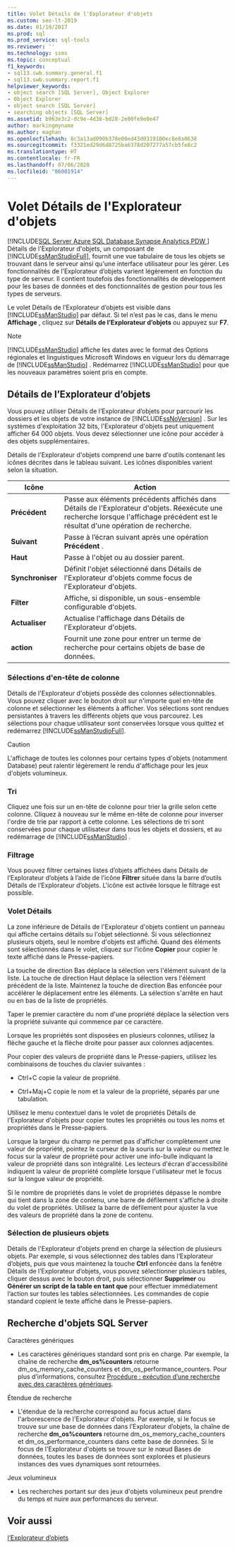 ```yaml
---
title: Volet Détails de l'Explorateur d'objets
ms.custom: seo-lt-2019
ms.date: 01/19/2017
ms.prod: sql
ms.prod_service: sql-tools
ms.reviewer: ''
ms.technology: ssms
ms.topic: conceptual
f1_keywords:
- sql13.swb.summary.general.f1
- sql13.swb.summary.report.f1
helpviewer_keywords:
- object search [SQL Server], Object Explorer
- Object Explorer
- object search [SQL Server]
- searching objects [SQL Server]
ms.assetid: b963e3c2-dc9e-4d38-bd28-2e00fe9e0e47
author: markingmyname
ms.author: maghan
ms.openlocfilehash: 8c3a13ad090b378e00ed43d0319100ec8e8a0638
ms.sourcegitcommit: f3321ed29d6d8725ba6378d207277a57cb5fe8c2
ms.translationtype: HT
ms.contentlocale: fr-FR
ms.lasthandoff: 07/06/2020
ms.locfileid: "86001914"
---
```

# <a name="object-explorer-details-pane"></a>Volet Détails de l'Explorateur d'objets
[!INCLUDE[SQL Server Azure SQL Database Synapse Analytics PDW ](../../includes/applies-to-version/sql-asdb-asdbmi-asa-pdw.md)]
Détails de l'Explorateur d'objets, un composant de [!INCLUDE[ssManStudioFull](../../includes/ssmanstudiofull-md.md)], fournit une vue tabulaire de tous les objets se trouvant dans le serveur ainsi qu'une interface utilisateur pour les gérer. Les fonctionnalités de l’Explorateur d’objets varient légèrement en fonction du type de serveur. Il contient toutefois des fonctionnalités de développement pour les bases de données et des fonctionnalités de gestion pour tous les types de serveurs.  
  
Le volet Détails de l’Explorateur d’objets est visible dans [!INCLUDE[ssManStudio](../../includes/ssmanstudio-md.md)] par défaut. Si tel n’est pas le cas, dans le menu **Affichage** , cliquez sur **Détails de l’Explorateur d’objets** ou appuyez sur **F7**.  
  
> [!NOTE]  
> [!INCLUDE[ssManStudio](../../includes/ssmanstudio-md.md)] affiche les dates avec le format des Options régionales et linguistiques Microsoft Windows en vigueur lors du démarrage de [!INCLUDE[ssManStudio](../../includes/ssmanstudio-md.md)] . Redémarrez [!INCLUDE[ssManStudio](../../includes/ssmanstudio-md.md)] pour que les nouveaux paramètres soient pris en compte.  
  
## <a name="object-explorer-details"></a>Détails de l’Explorateur d’objets  
Vous pouvez utiliser Détails de l’Explorateur d’objets pour parcourir les dossiers et les objets de votre instance de [!INCLUDE[ssNoVersion](../../includes/ssnoversion-md.md)] . Sur les systèmes d'exploitation 32 bits, l'Explorateur d'objets peut uniquement afficher 64 000 objets. Vous devez sélectionner une icône pour accéder à des objets supplémentaires.  
  
Détails de l'Explorateur d'objets comprend une barre d'outils contenant les icônes décrites dans le tableau suivant. Les icônes disponibles varient selon la situation.  
  
|Icône|Action|  
|--------|----------|  
|**Précédent**|Passe aux éléments précédents affichés dans Détails de l'Explorateur d'objets. Réexécute une recherche lorsque l'affichage précédent est le résultat d'une opération de recherche.|  
|**Suivant**|Passe à l’écran suivant après une opération **Précédent** .|  
|**Haut**|Passe à l'objet ou au dossier parent.|  
|**Synchroniser**|Définit l'objet sélectionné dans Détails de l'Explorateur d'objets comme focus de l'Explorateur d'objets.|  
|**Filter**|Affiche, si disponible, un sous-ensemble configurable d'objets.|  
|**Actualiser**|Actualise l'affichage dans Détails de l'Explorateur d'objets.|  
|**action**|Fournit une zone pour entrer un terme de recherche pour certains objets de base de données.|  
  
### <a name="column-header-selections"></a>Sélections d'en-tête de colonne  
Détails de l'Explorateur d'objets possède des colonnes sélectionnables. Vous pouvez cliquer avec le bouton droit sur n'importe quel en-tête de colonne et sélectionner les éléments à afficher. Vos sélections sont rendues persistantes à travers les différents objets que vous parcourez. Les sélections pour chaque utilisateur sont conservées lorsque vous quittez et redémarrez [!INCLUDE[ssManStudioFull](../../includes/ssmanstudiofull-md.md)].  
  
> [!CAUTION]  
> L'affichage de toutes les colonnes pour certains types d'objets (notamment Database) peut ralentir légèrement le rendu d'affichage pour les jeux d'objets volumineux.  
  
### <a name="sorting"></a>Tri  
Cliquez une fois sur un en-tête de colonne pour trier la grille selon cette colonne. Cliquez à nouveau sur le même en-tête de colonne pour inverser l'ordre de trie par rapport à cette colonne. Les sélections de tri sont conservées pour chaque utilisateur dans tous les objets et dossiers, et au redémarrage de [!INCLUDE[ssManStudio](../../includes/ssmanstudio-md.md)] .  
  
### <a name="filtering"></a>Filtrage  
Vous pouvez filtrer certaines listes d’objets affichées dans Détails de l’Explorateur d’objets à l’aide de l’icône **Filtrer** située dans la barre d’outils Détails de l’Explorateur d’objets. L'icône est activée lorsque le filtrage est possible.  
  
### <a name="details-pane"></a>Volet Détails  
La zone inférieure de Détails de l'Explorateur d'objets contient un panneau qui affiche certains détails su l'objet sélectionné. Si vous sélectionnez plusieurs objets, seul le nombre d'objets est affiché. Quand des éléments sont sélectionnés dans le volet, cliquez sur l’icône **Copier** pour copier le texte affiché dans le Presse-papiers.  
  
La touche de direction Bas déplace la sélection vers l'élément suivant de la liste. La touche de direction Haut déplace la sélection vers l'élément précédent de la liste. Maintenez la touche de direction Bas enfoncée pour accélérer le déplacement entre les éléments. La sélection s'arrête en haut ou en bas de la liste de propriétés.  
  
Taper le premier caractère du nom d'une propriété déplace la sélection vers la propriété suivante qui commence par ce caractère.  
  
Lorsque les propriétés sont disposées en plusieurs colonnes, utilisez la flèche gauche et la flèche droite pour passer aux colonnes adjacentes.  
  
Pour copier des valeurs de propriété dans le Presse-papiers, utilisez les combinaisons de touches du clavier suivantes :  
  
-   Ctrl+C copie la valeur de propriété.  
  
-   Ctrl+Maj+C copie le nom et la valeur de la propriété, séparés par une tabulation.  
  
Utilisez le menu contextuel dans le volet de propriétés Détails de l'Explorateur d'objets pour copier toutes les propriétés ou tous les noms et propriétés dans le Presse-papiers.  
  
Lorsque la largeur du champ ne permet pas d'afficher complètement une valeur de propriété, pointez le curseur de la souris sur la valeur ou mettez le focus sur la valeur de propriété pour activer une info-bulle indiquant la valeur de propriété dans son intégralité. Les lecteurs d'écran d'accessibilité indiquent la valeur de propriété complète lorsque l'utilisateur met le focus sur la longue valeur de propriété.  
  
Si le nombre de propriétés dans le volet de propriétés dépasse le nombre qui tient dans la zone de contenu, une barre de défilement s'affiche à droite du volet de propriétés. Utilisez la barre de défilement pour ajuster la vue des valeurs de propriété dans la zone de contenu.  
  
### <a name="multiple-object-selection"></a>Sélection de plusieurs objets  
Détails de l'Explorateur d'objets prend en charge la sélection de plusieurs objets. Par exemple, si vous sélectionnez des tables dans l’Explorateur d’objets, puis que vous maintenez la touche **Ctrl** enfoncée dans la fenêtre Détails de l’Explorateur d’objets, vous pouvez sélectionner plusieurs tables, cliquer dessus avec le bouton droit, puis sélectionner **Supprimer** ou **Générer un script de la table en tant que** pour effectuer immédiatement l’action sur toutes les tables sélectionnées. Les commandes de copie standard copient le texte affiché dans le Presse-papiers.  
  
## <a name="sql-server-object-search"></a>Recherche d'objets SQL Server  
Caractères génériques  
  
-   Les caractères génériques standard sont pris en charge. Par exemple, la chaîne de recherche **dm_os%counters** retourne dm_os_memory_cache_counters et dm_os_performance_counters. Pour plus d’informations, consultez [Procédure : exécution d’une recherche avec des caractères génériques](../../relational-databases/scripting/search-text-with-wildcards.md).  
  
Étendue de recherche  
  
-   L'étendue de la recherche correspond au focus actuel dans l'arborescence de l'Explorateur d'objets. Par exemple, si le focus se trouve sur une base de données dans l’Explorateur d’objets, la chaîne de recherche **dm_os%counters** retourne dm_os_memory_cache_counters et dm_os_performance_counters dans cette base de données. Si le focus de l'Explorateur d'objets se trouve sur le nœud Bases de données, toutes les bases de données sont explorées et plusieurs instances des vues dynamiques sont retournées.  
  
Jeux volumineux  
  
-   Les recherches portant sur des jeux d'objets volumineux peut prendre du temps et nuire aux performances du serveur.  
  
## <a name="see-also"></a>Voir aussi  
[l’Explorateur d’objets](../../ssms/object/object-explorer.md)  
  
